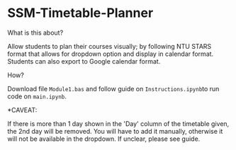 # SSM-Timetable-Planner
What is this about?

Allow students to plan their courses visually; by following NTU STARS format that allows for dropdown option and display in calendar format. Students can also export to Google calendar format.

How?

Download file `Module1.bas` and follow guide on `Instructions.ipynb`to run code on `main.ipynb`.

*CAVEAT:

If there is more than 1 day shown in the 'Day' column of the timetable given, the 2nd day will be removed. You will have to add it manually, otherwise it will not be available in the dropdown. If unclear, please see guide.
